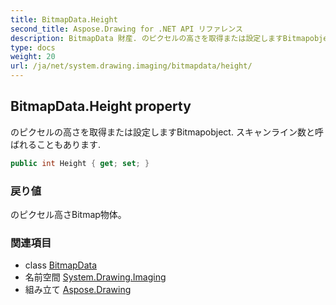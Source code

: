 ```yaml
---
title: BitmapData.Height
second_title: Aspose.Drawing for .NET API リファレンス
description: BitmapData 財産. のピクセルの高さを取得または設定しますBitmapobject. スキャンライン数と呼ばれることもあります.
type: docs
weight: 20
url: /ja/net/system.drawing.imaging/bitmapdata/height/
---
```

## BitmapData.Height property

のピクセルの高さを取得または設定しますBitmapobject. スキャンライン数と呼ばれることもあります.

```csharp
public int Height { get; set; }
```

### 戻り値

のピクセル高さBitmap物体。

### 関連項目

* class [BitmapData](../)
* 名前空間 [System.Drawing.Imaging](../../bitmapdata/)
* 組み立て [Aspose.Drawing](../../../)


